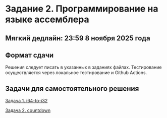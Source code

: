 # Задание 2. Программирование на языке ассемблера

## Мягкий дедлайн: 23:59 8 ноября 2025 года

## Формат сдачи

Решения следует писать в указанных в заданиях файлах. Тестирование осуществляется через локальное тестирование и Github Actions.

## Задачи для самостоятельного решения

[Задача 1. i64-to-i32](./01_i64_to_i32/README.md)

[Задача 2. countdown](./02_countdown/README.md)